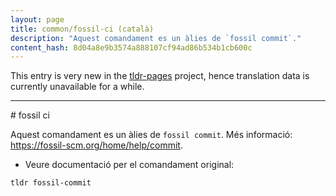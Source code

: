 ```yaml
---
layout: page
title: common/fossil-ci (català)
description: "Aquest comandament es un àlies de `fossil commit`."
content_hash: 8d04a8e9b3574a888107cf94ad86b534b1cb600c
---
```


This entry is very new in the [tldr-pages](https://github.com/tldr-pages/tldr) project, hence translation data is currently unavailable for a while.

<hr># fossil ci

Aquest comandament es un àlies de `fossil commit`.
Més informació: <https://fossil-scm.org/home/help/commit>.

- Veure documentació per el comandament original:

`tldr fossil-commit`
